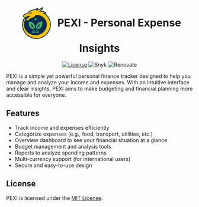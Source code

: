 <h1 align="center">
    <img src="docs/assets/logo.png" alt="Skeletor project logo" height="100px" align="center">
    PEXI - Personal Expense Insights
</h1>

<p align="center">
  <a href="./LICENSE"><img src="https://img.shields.io/badge/license-MIT-yellow?style=flat-square" alt="License"></a>
  <img src="https://img.shields.io/badge/snyk-monitored-4C4A73?logo=snyk&style=flat-square" alt="Snyk">
  <img src="https://img.shields.io/badge/renovate-enabled-brightgreen?logo=renovate&style=flat-square" alt="Renovate">
</p>

PEXI is a simple yet powerful personal finance tracker designed to help you manage and analyze your income and expenses.
With an intuitive interface and clear insights, PEXI aims to make budgeting and financial planning more accessible for
everyone.

## Features

- Track income and expenses efficiently
- Categorize expenses (e.g., food, transport, utilities, etc.)
- Overview dashboard to see your financial situation at a glance
- Budget management and analysis tools
- Reports to analyze spending patterns
- Multi-currency support (for international users)
- Secure and easy-to-use design

## License

PEXI is licensed under the [MIT License](LICENSE).

